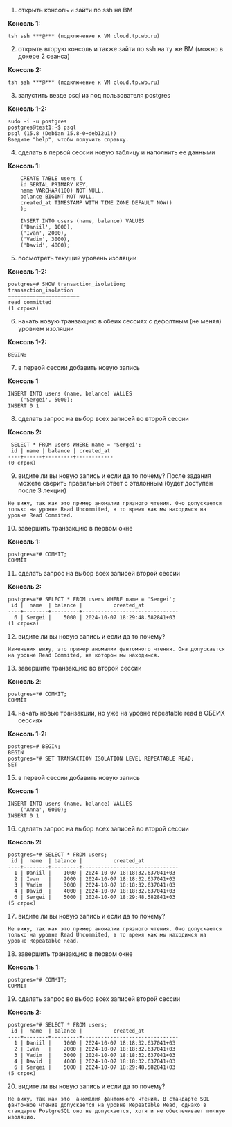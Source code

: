 1. открыть консоль и зайти по ssh на ВМ

**Консоль 1:** 
```
tsh ssh ***@*** (подключение к VM cloud.tp.wb.ru)
```
2. открыть вторую консоль и также зайти по ssh на ту же ВМ (можно в докере 2 сеанса)

**Консоль 2:** 
```
tsh ssh ***@*** (подключение к VM cloud.tp.wb.ru)
```
3. запустить везде psql из под пользователя postgres

**Консоль 1-2:** 
```
sudo -i -u postgres
postgres@test1:~$ psql
psql (15.8 (Debian 15.8-0+deb12u1))
Введите "help", чтобы получить справку.
```
4. сделать в первой сессии новую таблицу и наполнить ее данными

**Консоль 1:** 
```
    CREATE TABLE users (
    id SERIAL PRIMARY KEY,
    name VARCHAR(100) NOT NULL,
    balance BIGINT NOT NULL,
    created_at TIMESTAMP WITH TIME ZONE DEFAULT NOW()
    );

    INSERT INTO users (name, balance) VALUES
    ('Daniil', 1000),
    ('Ivan', 2000),
    ('Vadim', 3000),
    ('David', 4000);
 ```   
5. посмотреть текущий уровень изоляции

**Консоль 1-2:** 
```
postgres=# SHOW transaction_isolation;
transaction_isolation
−−−−−−−−−−−−−−−−−−−−−−−
read committed
(1 строка)
```
6. начать новую транзакцию в обеих сессиях с дефолтным (не меняя) уровнем
изоляции

**Консоль 1-2:** 
```
BEGIN;
```

7. в первой сессии добавить новую запись

**Консоль 1:** 
```
INSERT INTO users (name, balance) VALUES
    ('Sergei', 5000);
INSERT 0 1
```
8. сделать запрос на выбор всех записей во второй сессии

**Консоль 2:**
```
 SELECT * FROM users WHERE name = 'Sergei';
 id | name | balance | created_at
----+------+---------+------------
(0 строк)
```
9. видите ли вы новую запись и если да то почему? После задания можете сверить
правильный ответ с эталонным (будет доступен после 3 лекции)
```
Не вижу, так как это пример аномалии грязного чтения. Оно допускается только на уровне Read Uncommited, в то время как мы находимся на уровне Read Commited.
```
10. завершить транзакцию в первом окне

**Консоль 1:**
```
postgres=*# COMMIT;
COMMIT
```
11. сделать запрос на выбор всех записей второй сессии

**Консоль 2:**
```
postgres=*# SELECT * FROM users WHERE name = 'Sergei';
 id |  name  | balance |          created_at
----+--------+---------+-------------------------------
  6 | Sergei |    5000 | 2024-10-07 18:29:48.582841+03
(1 строка)
```
12. видите ли вы новую запись и если да то почему?
```
Изменения вижу, это пример аномалии фантомного чтения. Она допускается на уровне Read Commited, на котором мы находимся.
```
13. завершите транзакцию во второй сессии

**Консоль 2**:
```
postgres=*# COMMIT;
COMMIT
```
14. начать новые транзакции, но уже на уровне repeatable read в ОБЕИХ сессиях

**Консоль 1-2:**
```
postgres=# BEGIN;
BEGIN
postgres=*# SET TRANSACTION ISOLATION LEVEL REPEATABLE READ;
SET
```
15. в первой сессии добавить новую запись

**Консоль 1:**
```
INSERT INTO users (name, balance) VALUES
    ('Anna', 6000);
INSERT 0 1
```
16. сделать запрос на выбор всех записей во второй сессии

**Консоль 2:** 
```
postgres=*# SELECT * FROM users;
 id |  name  | balance |          created_at
----+--------+---------+-------------------------------
  1 | Daniil |    1000 | 2024-10-07 18:18:32.637041+03
  2 | Ivan   |    2000 | 2024-10-07 18:18:32.637041+03
  3 | Vadim  |    3000 | 2024-10-07 18:18:32.637041+03
  4 | David  |    4000 | 2024-10-07 18:18:32.637041+03
  6 | Sergei |    5000 | 2024-10-07 18:29:48.582841+03
(5 строк)
```
17. видите ли вы новую запись и если да то почему?
```
Не вижу, так как это пример аномалии грязного чтения. Оно допускается только на уровне Read Uncommited, в то время как мы находимся на уровне Repeatable Read.
```
18. завершить транзакцию в первом окне

**Консоль 1:**
```
postgres=*# COMMIT;
COMMIT
```
19. сделать запрос во выбор всех записей второй сессии

**Консоль 2:** 
```
postgres=*# SELECT * FROM users;
 id |  name  | balance |          created_at
----+--------+---------+-------------------------------
  1 | Daniil |    1000 | 2024-10-07 18:18:32.637041+03
  2 | Ivan   |    2000 | 2024-10-07 18:18:32.637041+03
  3 | Vadim  |    3000 | 2024-10-07 18:18:32.637041+03
  4 | David  |    4000 | 2024-10-07 18:18:32.637041+03
  6 | Sergei |    5000 | 2024-10-07 18:29:48.582841+03
(5 строк)
```
20. видите ли вы новую запись и если да то почему?
```
Не вижу, так как это  аномалия фантомного чтения. В стандарте SQL фантомное чтение допускается на уровне Repeatable Read, однако в стандарте PostgreSQL оно не допускается, хотя и не обеспечивает полную изоляцию.
```
